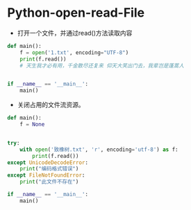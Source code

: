 # Python-open-read-File

- 打开一个文件，并通过read()方法读取内容

```python
def main():
    f = open('1.txt', encoding="UTF-8")
    print(f.read())
    # 天生我才必有用，千金散尽还复来 仰天大笑出门去，我辈岂是蓬蒿人


if __name__ == '__main__':
    main()

```

- 关闭占用的文件流资源。

```python
def main():
    f = None


try:
    with open('致橡树.txt', 'r', encoding='utf-8') as f:
        print(f.read())
except UnicodeDecodeError:
    print("编码格式错误")
except FileNotFoundError:
    print("此文件不存在")

if __name__ == '__main__':
    main()

```

